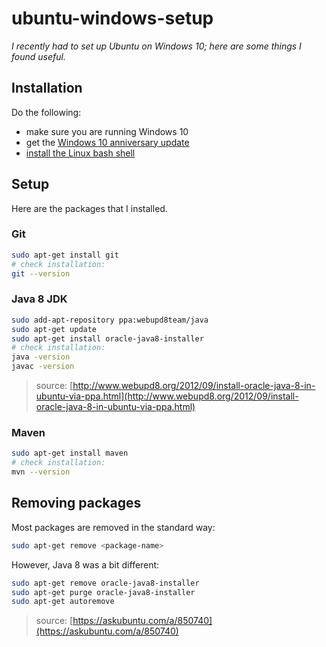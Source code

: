 # ubuntu-windows-setup

_I recently had to set up Ubuntu on Windows 10; here are some things I found useful._

## Installation

Do the following:

- make sure you are running Windows 10
- get the [Windows 10 anniversary update](https://blogs.windows.com/windowsexperience/2016/08/02/how-to-get-the-windows-10-anniversary-update/)
- [install the Linux bash shell](https://www.howtogeek.com/249966/how-to-install-and-use-the-linux-bash-shell-on-windows-10/)

## Setup

Here are the packages that I installed.

### Git

```bash
sudo apt-get install git
# check installation:
git --version
```

### Java 8 JDK

```bash
sudo add-apt-repository ppa:webupd8team/java
sudo apt-get update
sudo apt-get install oracle-java8-installer
# check installation:
java -version
javac -version
```

> source: [http://www.webupd8.org/2012/09/install-oracle-java-8-in-ubuntu-via-ppa.html](http://www.webupd8.org/2012/09/install-oracle-java-8-in-ubuntu-via-ppa.html)

### Maven

```bash
sudo apt-get install maven
# check installation:
mvn --version
```

## Removing packages

Most packages are removed in the standard way:

```bash
sudo apt-get remove <package-name>
```

However, Java 8 was a bit different:

```bash
sudo apt-get remove oracle-java8-installer
sudo apt-get purge oracle-java8-installer
sudo apt-get autoremove
```

> source: [https://askubuntu.com/a/850740](https://askubuntu.com/a/850740)
